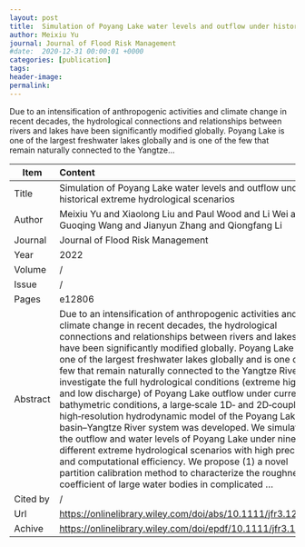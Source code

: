 ```yaml
---
layout: post
title:  Simulation of Poyang Lake water levels and outflow under historical extreme hydrological scenarios
author: Meixiu Yu
journal: Journal of Flood Risk Management
#date:  2020-12-31 00:00:01 +0000
categories: [publication]
tags: 
header-image: 
permalink: 
---
```

Due to an intensification of anthropogenic activities and climate change in recent decades, the hydrological connections and relationships between rivers and lakes have been significantly modified globally. Poyang Lake is one of the largest freshwater lakes globally and is one of the few that remain naturally connected to the Yangtze...
<!--the above is the excerpt-->
<!--more-->
<!--the following is the text-->


| Item           | Content    |
| ---------------|:------------|
| Title          | Simulation of Poyang Lake water levels and outflow under historical extreme hydrological scenarios     |
| Author         | Meixiu Yu and Xiaolong Liu and Paul Wood and Li Wei and Guoqing Wang and Jianyun Zhang and Qiongfang Li    |
| Journal        | Journal of Flood Risk Management   |
| Year           | 2022  |
| Volume         | /	   |
| Issue          | /	   |
| Pages          | e12806	   |
| Abstract       | Due to an intensification of anthropogenic activities and climate change in recent decades, the hydrological connections and relationships between rivers and lakes have been significantly modified globally. Poyang Lake is one of the largest freshwater lakes globally and is one of the few that remain naturally connected to the Yangtze River. To investigate the full hydrological conditions (extreme high and low discharge) of Poyang Lake outflow under current bathymetric conditions, a large‐scale 1D‐ and 2D‐coupled high‐resolution hydrodynamic model of the Poyang Lake basin–Yangtze River system was developed. We simulated the outflow and water levels of Poyang Lake under nine different extreme hydrological scenarios with high precision and computational efficiency. We propose (1) a novel partition calibration method to characterize the roughness coefficient of large water bodies in complicated …	 |
| Cited by		 | /   |
| Url  			 | <https://onlinelibrary.wiley.com/doi/abs/10.1111/jfr3.12806>		 |
| Achive 	     | <https://onlinelibrary.wiley.com/doi/epdf/10.1111/jfr3.12806>		 |

